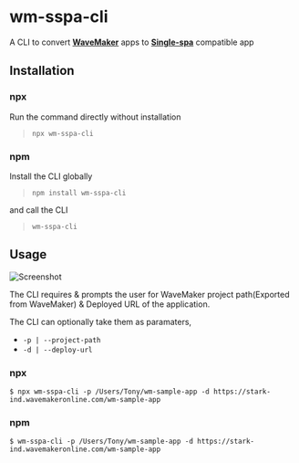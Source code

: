 # wm-sspa-cli
A CLI to convert [**WaveMaker**](https://www.wavemakeronline.com/) apps to [**Single-spa**](https://single-spa.js.org/) compatible app

## Installation
### **npx**
Run the command directly without installation 

>`npx wm-sspa-cli`

### **npm**

Install the CLI globally 

>`npm install wm-sspa-cli `

and call the CLI 

>`wm-sspa-cli`

## Usage
![Screenshot](https://imgur.com/HmBtEXG)

The CLI requires & prompts the user for WaveMaker project path(Exported from WaveMaker) & Deployed URL of the application.

The CLI can optionally take them as paramaters,
* `-p | --project-path`
* `-d | --deploy-url`



### **npx**
```
$ npx wm-sspa-cli -p /Users/Tony/wm-sample-app -d https://stark-ind.wavemakeronline.com/wm-sample-app
```
### **npm**
```
$ wm-sspa-cli -p /Users/Tony/wm-sample-app -d https://stark-ind.wavemakeronline.com/wm-sample-app
```





